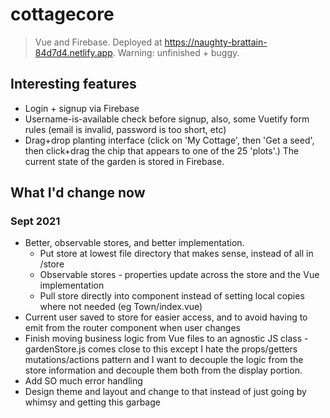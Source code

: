# cottagecore

> Vue and Firebase. Deployed at https://naughty-brattain-84d7d4.netlify.app. Warning: unfinished + buggy.

## Interesting features

-   Login + signup via Firebase
-   Username-is-available check before signup, also, some Vuetify form rules (email is invalid, password is too short, etc)
-   Drag+drop planting interface (click on 'My Cottage', then 'Get a seed', then click+drag the chip that appears to one of the 25 'plots'.) The current state of the garden is stored in Firebase.

## What I'd change now

### Sept 2021

-   Better, observable stores, and better implementation.
    -   Put store at lowest file directory that makes sense, instead of all in /store
    -   Observable stores - properties update across the store and the Vue implementation
    -   Pull store directly into component instead of setting local copies where not needed (eg Town/index.vue)
-   Current user saved to store for easier access, and to avoid having to emit from the router component when user changes
-   Finish moving business logic from Vue files to an agnostic JS class - gardenStore.js comes close to this except I hate the props/getters mutations/actions pattern and I want to decouple the logic from the store information and decouple them both from the display portion.
-   Add SO much error handling
-   Design theme and layout and change to that instead of just going by whimsy and getting this garbage
